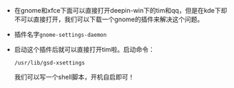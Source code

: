 - 在gnome和xfce下面可以直接打开deepin-win下的tim和qq，但是在kde下却不可以直接打开，我们可以下载一个gnome的插件来解决这个问题。

- 插件名字`gnome-settings-daemon`

- 启动这个插件后就可以直接打开tim啦。启动命令：

  ```
  /usr/lib/gsd-xsettings 
  ```

  我们可以写一个shell脚本，开机自启即可！

  

  